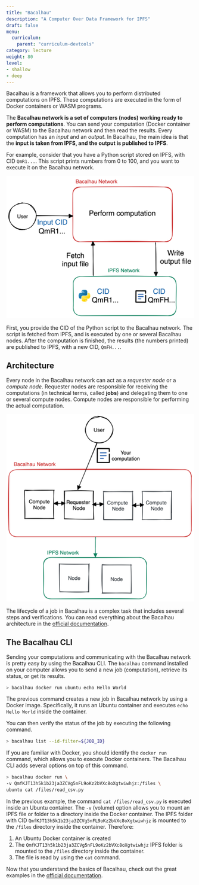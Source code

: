 ```yaml
---
title: "Bacalhau"
description: "A Computer Over Data Framework for IPFS"
draft: false
menu:
  curriculum:
    parent: "curriculum-devtools"
category: lecture
weight: 80
level:
- shallow
- deep
---
```


Bacalhau is a framework that allows you to perform distributed computations on IPFS.
These computations are executed in the form of Docker containers or WASM programs.

The **Bacalhau network is a set of computers (nodes) working ready to perform computations**.
You can send your computation (Docker container or WASM) to the Bacalhau network and then read the results.
Every computation has an _input_ and an _output_.
In Bacalhau, the main idea is that the **input is taken from IPFS, and the output is published to IPFS**.

For example, consider that you have a Python script stored on IPFS, with CID `QmR1...`.
This script prints numbers from 0 to 100, and you want to execute it on the Bacalhau network.

![Bacalhau Overview](bacalhau-overview.png)

First, you provide the CID of the Python script to the Bacalhau network.
The script is fetched from IPFS, and is executed by one or several Bacalhau nodes.
After the computation is finished, the results (the numbers printed) are published to IPFS, with a new CID, `QmFH...`.

## Architecture

Every node in the Bacalhau network can act as a _requester node_ or a _compute node_.
Requester nodes are responsible for receiving the computations (in technical terms, called **jobs**) and delegating them to one or several compute nodes.
Compute nodes are responsible for performing the actual computation.

![Bacalhau High Level Architecture](bacalhau-architecture.png)

The lifecycle of a job in Bacalhau is a complex task that includes several steps and verifications.
You can read everything about the Bacalhau architecture in the [official documentation](https://docs.bacalhau.org/about-bacalhau/architecture).

## The Bacalhau CLI

Sending your computations and communicating with the Bacalhau network is pretty easy by using the Bacalhau CLI.
The `bacalhau` command installed on your computer allows you to send a new job (computation), retrieve its status, or get its results.

```bash
> bacalhau docker run ubuntu echo Hello World
```

The previous command creates a new job in Bacalhau network by using a Docker image.
Specifically, it runs an Ubuntu container and executes `echo Hello World` inside the container.

You can then verify the status of the job by executing the following command.

```bash
> bacalhau list --id-filter=${JOB_ID}
```

If you are familiar with Docker, you should identify the `docker run` command, which allows you to execute Docker containers.
The Bacalhau CLI adds several options on top of this command.

```bash
> bacalhau docker run \
-v QmfKJT13h5k1b23ja3ZCVg5nFL9oKz2bVXc8oXgtwiwhjz:/files \
ubuntu cat /files/read_csv.py
```

In the previous example, the command `cat /files/read_csv.py` is executed inside an Ubuntu container.
The `-v` (volume) option allows you to mount an IPFS file or folder to a directory inside the Docker container.
The IPFS folder with CID `QmfKJT13h5k1b23ja3ZCVg5nFL9oKz2bVXc8oXgtwiwhjz` is mounted to the `/files` directory inside the container. Therefore:
1. An Ubuntu Docker container is created
2. The `QmfKJT13h5k1b23ja3ZCVg5nFL9oKz2bVXc8oXgtwiwhjz` IPFS folder is mounted to the `/files` directory inside the container.
3. The file is read by using the `cat` command.

Now that you understand the basics of Bacalhau, check out the great examples in the [official documentation](https://docs.bacalhau.org/examples/).
